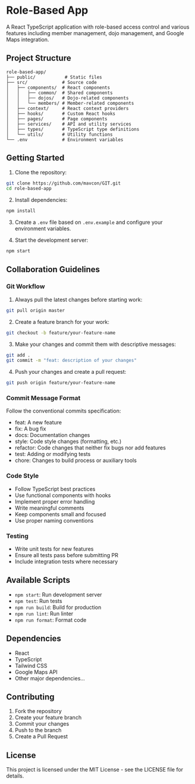 # Role-Based App

A React TypeScript application with role-based access control and various features including member management, dojo management, and Google Maps integration.

## Project Structure

```
role-based-app/
├── public/           # Static files
├── src/             # Source code
│   ├── components/  # React components
│   │   ├── common/  # Shared components
│   │   ├── dojos/   # Dojo-related components
│   │   └── members/ # Member-related components
│   ├── context/     # React context providers
│   ├── hooks/       # Custom React hooks
│   ├── pages/       # Page components
│   ├── services/    # API and utility services
│   ├── types/       # TypeScript type definitions
│   └── utils/       # Utility functions
└── .env             # Environment variables
```

## Getting Started

1. Clone the repository:
```bash
git clone https://github.com/mavcon/GIT.git
cd role-based-app
```

2. Install dependencies:
```bash
npm install
```

3. Create a `.env` file based on `.env.example` and configure your environment variables.

4. Start the development server:
```bash
npm start
```

## Collaboration Guidelines

### Git Workflow

1. Always pull the latest changes before starting work:
```bash
git pull origin master
```

2. Create a feature branch for your work:
```bash
git checkout -b feature/your-feature-name
```

3. Make your changes and commit them with descriptive messages:
```bash
git add .
git commit -m "feat: description of your changes"
```

4. Push your changes and create a pull request:
```bash
git push origin feature/your-feature-name
```

### Commit Message Format

Follow the conventional commits specification:
- feat: A new feature
- fix: A bug fix
- docs: Documentation changes
- style: Code style changes (formatting, etc.)
- refactor: Code changes that neither fix bugs nor add features
- test: Adding or modifying tests
- chore: Changes to build process or auxiliary tools

### Code Style

- Follow TypeScript best practices
- Use functional components with hooks
- Implement proper error handling
- Write meaningful comments
- Keep components small and focused
- Use proper naming conventions

### Testing

- Write unit tests for new features
- Ensure all tests pass before submitting PR
- Include integration tests where necessary

## Available Scripts

- `npm start`: Run development server
- `npm test`: Run tests
- `npm run build`: Build for production
- `npm run lint`: Run linter
- `npm run format`: Format code

## Dependencies

- React
- TypeScript
- Tailwind CSS
- Google Maps API
- Other major dependencies...

## Contributing

1. Fork the repository
2. Create your feature branch
3. Commit your changes
4. Push to the branch
5. Create a Pull Request

## License

This project is licensed under the MIT License - see the LICENSE file for details.
